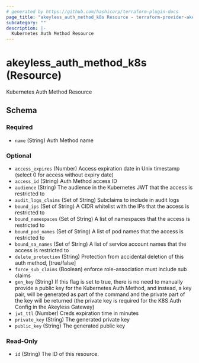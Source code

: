 ```yaml
---
# generated by https://github.com/hashicorp/terraform-plugin-docs
page_title: "akeyless_auth_method_k8s Resource - terraform-provider-akeyless"
subcategory: ""
description: |-
  Kubernetes Auth Method Resource
---
```


# akeyless_auth_method_k8s (Resource)

Kubernetes Auth Method Resource



<!-- schema generated by tfplugindocs -->
## Schema

### Required

- `name` (String) Auth Method name

### Optional

- `access_expires` (Number) Access expiration date in Unix timestamp (select 0 for access without expiry date)
- `access_id` (String) Auth Method access ID
- `audience` (String) The audience in the Kubernetes JWT that the access is restricted to
- `audit_logs_claims` (Set of String) Subclaims to include in audit logs
- `bound_ips` (Set of String) A CIDR whitelist with the IPs that the access is restricted to
- `bound_namespaces` (Set of String) A list of namespaces that the access is restricted to
- `bound_pod_names` (Set of String) A list of pod names that the access is restricted to
- `bound_sa_names` (Set of String) A list of service account names that the access is restricted to
- `delete_protection` (String) Protection from accidental deletion of this auth method, [true/false]
- `force_sub_claims` (Boolean) enforce role-association must include sub claims
- `gen_key` (String) If this flag is set to true, there is no need to manually provide a public key for the Kubernetes Auth Method, and instead, a key pair, will be generated as part of the command and the private part of the key will be returned (the private key is required for the K8S Auth Config in the Akeyless Gateway)
- `jwt_ttl` (Number) Creds expiration time in minutes
- `private_key` (String) The generated private key
- `public_key` (String) The generated public key

### Read-Only

- `id` (String) The ID of this resource.


